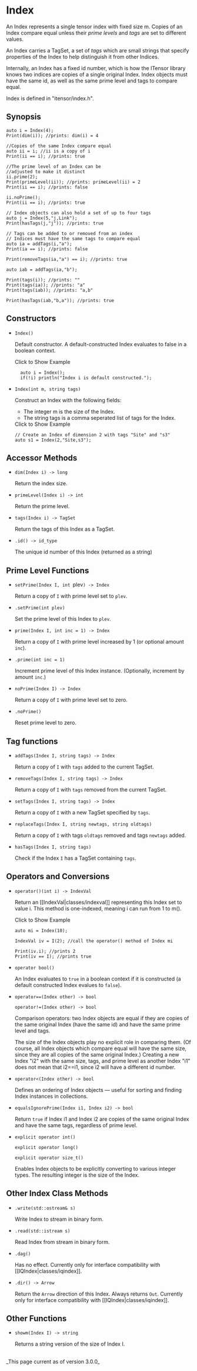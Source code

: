 # Index #

An Index represents a single tensor index with fixed size m. Copies of an Index compare equal unless
their _prime levels_ and _tags_ are set to different values.

An Index carries a TagSet, a set of _tags_ which are small strings that specify properties of the Index to help distinguish it from other Indices.

Internally, an Index has a fixed id number, which is how the ITensor library knows two indices are copies of a single original Index. Index objects must have the same id, as well as the same prime level and tags to compare equal.

Index is defined in "itensor/index.h".

## Synopsis ##

    auto i = Index(4);
    Print(dim(i)); //prints: dim(i) = 4

    //Copies of the same Index compare equal
    auto ii = i; //ii is a copy of i
    Print(ii == i); //prints: true

    //The prime level of an Index can be
    //adjusted to make it distinct
    ii.prime(2);
    Print(primeLevel(ii)); //prints: primeLevel(ii) = 2
    Print(ii == i); //prints: false

    ii.noPrime();
    Print(ii == i); //prints: true

    // Index objects can also hold a set of up to four tags
    auto j = Index(5,"j,Link");
    Print(hasTags(j,"j")); //prints: true

    // Tags can be added to or removed from an index
    // Indices must have the same tags to compare equal
    auto ia = addTags(i,"a");
    Print(ia == i); //prints: false

    Print(removeTags(ia,"a") == i); //prints: true

    auto iab = addTags(ia,"b");

    Print(tags(i)); //prints: ""
    Print(tags(ia)); //prints: "a"
    Print(tags(iab)); //prints: "a,b"

    Print(hasTags(iab,"b,a")); //prints: true

## Constructors ##

* `Index()`

  Default constructor. A default-constructed Index evaluates to false in a boolean context.

  <div class="example_clicker">Click to Show Example</div>

        auto i = Index();
        if(!i) println("Index i is default constructed.");

* `Index(int m, string tags)` 

   Construct an Index with the following fields:
   - The integer m is the size of the Index. 
   - The string tags is a comma seperated list of tags for the Index.

  <div class="example_clicker">Click to Show Example</div>

      // Create an Index of dimension 2 with tags "Site" and "s3"
      auto s1 = Index(2,"Site,s3");


## Accessor Methods ##

* `dim(Index i) -> long` 

  Return the index size.

* `primeLevel(Index i) -> int` 

  Return the prime level.

* `tags(Index i) -> TagSet`

  Return the tags of this Index as a TagSet.

* `.id() -> id_type`

  The unique id number of this Index (returned as a string)

## Prime Level Functions

* `setPrime(Index I, int `plev`) -> Index`

   Return a copy of `I` with prime level set to `plev`.

* `.setPrime(int plev)`

  Set the prime level of this Index to `plev`.

* `prime(Index I, int inc = 1) -> Index`

   Return a copy of `I` with prime level increased by 1 (or optional amount `inc`).

* `.prime(int inc = 1)`

  Increment prime level of this Index instance. (Optionally, increment by amount `inc`.)

* `noPrime(Index I) -> Index`

   Return a copy of `I` with prime level set to zero.

* `.noPrime()`

  Reset prime level to zero.

## Tag functions

* `addTags(Index I, string tags) -> Index`

   Return a copy of `I` with `tags` added to the current TagSet.

* `removeTags(Index I, string tags) -> Index`

   Return a copy of `I` with `tags` removed from the current TagSet.

* `setTags(Index I, string tags) -> Index`

   Return a copy of `I` with a new TagSet specified by `tags`.

* `replaceTags(Index I, string newtags, string oldtags)`

   Return a copy of `I` with tags `oldtags` removed and tags `newtags` added.

* `hasTags(Index I, string tags)`

   Check if the Index `I` has a TagSet containing `tags`.

## Operators and Conversions

* `operator()(int i) -> IndexVal`  

  Return an [[IndexVal|classes/indexval]] representing this Index set to value i.
  This method is one-indexed, meaning i can run from 1 to m().

  <div class="example_clicker">Click to Show Example</div>

      auto mi = Index(10);

      IndexVal iv = I(2); //call the operator() method of Index mi

      Print(iv.i); //prints 2
      Print(iv == I); //prints true

* `operator bool()`

  An Index evaluates to `true` in a boolean context if it is 
  constructed (a default constructed Index evalues to `false`).

* `operator==(Index other) -> bool`  

  `operator!=(Index other) -> bool`  

  Comparison operators: two Index objects are equal if they are copies of the 
  same original Index (have the same id) and have the same prime level and tags.

  The size of the Index objects play no explicit role in comparing them. (Of course,
  all Index objects which compare equal will have the same size, since they 
  are all copies of the same original Index.) Creating a new Index "i2" with the same size, tags,
  and prime level as another Index "i1" does not mean that i2==i1, since i2 will have a different 
  id number.

* `operator<(Index other) -> bool`  

  Defines an ordering of Index objects &mdash; useful for sorting and finding Index instances in collections.
 
* `equalsIgnorePrime(Index i1, Index i2) -> bool`

  Return `true` if Index i1 and Index i2 are copies of the same original Index and have the same tags,
  regardless of prime level.

* `explicit operator int()`

  `explicit operator long()`

  `explicit operator size_t()`

  Enables Index objects to be explicitly converting to various integer types.
  The resulting integer is the size of the Index.


## Other Index Class Methods ##

* `.write(std::ostream& s)`  

  Write Index to stream in binary form.

* `.read(std::istream s)`  

  Read Index from stream in binary form.

* `.dag()`  

  Has no effect. Currently only for interface compatibility with [[IQIndex|classes/iqindex]].

* `.dir() -> Arrow` 

  Return the `Arrow` direction of this Index. Always returns `Out`. 
  Currently only for interface compatibility with [[IQIndex|classes/iqindex]].

## Other Functions

* `showm(Index I) -> string`

   Returns a string version of the size of Index I.

<br/>
_This page current as of version 3.0.0_
